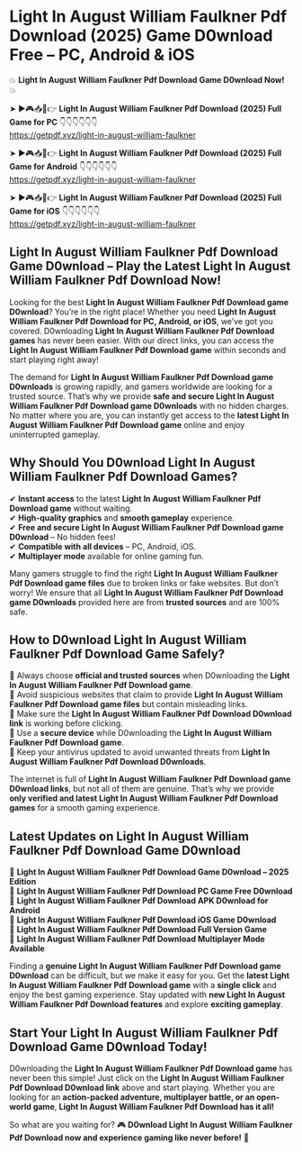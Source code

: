 # Light In August William Faulkner Pdf Download (2025) Game D0wnload Free – PC, Android & iOS

💥 **Light In August William Faulkner Pdf Download Game D0wnload Now!** 💥  

➤ ►🎮📥📱👉 **Light In August William Faulkner Pdf Download (2025) Full Game for PC** 👇👇👇👇👇👇  
https://getpdf.xyz/light-in-august-william-faulkner  

➤ ►🎮📥📱👉 **Light In August William Faulkner Pdf Download (2025) Full Game for Android** 👇👇👇👇👇👇  
https://getpdf.xyz/light-in-august-william-faulkner  

➤ ►🎮📥📱👉 **Light In August William Faulkner Pdf Download (2025) Full Game for iOS** 👇👇👇👇👇👇  
https://getpdf.xyz/light-in-august-william-faulkner  

## Light In August William Faulkner Pdf Download Game D0wnload – Play the Latest Light In August William Faulkner Pdf Download Now!

Looking for the best **Light In August William Faulkner Pdf Download game D0wnload**? You’re in the right place! Whether you need **Light In August William Faulkner Pdf Download for PC, Android, or iOS**, we’ve got you covered. D0wnloading **Light In August William Faulkner Pdf Download games** has never been easier. With our direct links, you can access the **Light In August William Faulkner Pdf Download game** within seconds and start playing right away!  

The demand for **Light In August William Faulkner Pdf Download game D0wnloads** is growing rapidly, and gamers worldwide are looking for a trusted source. That’s why we provide **safe and secure Light In August William Faulkner Pdf Download game D0wnloads** with no hidden charges. No matter where you are, you can instantly get access to the **latest Light In August William Faulkner Pdf Download game** online and enjoy uninterrupted gameplay.  

## **Why Should You D0wnload Light In August William Faulkner Pdf Download Games?**  

✔ **Instant access** to the latest **Light In August William Faulkner Pdf Download game** without waiting.  
✔ **High-quality graphics** and **smooth gameplay** experience.  
✔ **Free and secure Light In August William Faulkner Pdf Download game D0wnload** – No hidden fees!  
✔ **Compatible with all devices** – PC, Android, iOS.  
✔ **Multiplayer mode** available for online gaming fun.  

Many gamers struggle to find the right **Light In August William Faulkner Pdf Download game files** due to broken links or fake websites. But don’t worry! We ensure that all **Light In August William Faulkner Pdf Download game D0wnloads** provided here are from **trusted sources** and are 100% safe.  

## **How to D0wnload Light In August William Faulkner Pdf Download Game Safely?**  

📌 Always choose **official and trusted sources** when D0wnloading the **Light In August William Faulkner Pdf Download game**.  
📌 Avoid suspicious websites that claim to provide **Light In August William Faulkner Pdf Download game files** but contain misleading links.  
📌 Make sure the **Light In August William Faulkner Pdf Download D0wnload link** is working before clicking.  
📌 Use a **secure device** while D0wnloading the **Light In August William Faulkner Pdf Download game**.  
📌 Keep your antivirus updated to avoid unwanted threats from **Light In August William Faulkner Pdf Download D0wnloads**.  

The internet is full of **Light In August William Faulkner Pdf Download game D0wnload links**, but not all of them are genuine. That’s why we provide **only verified and latest Light In August William Faulkner Pdf Download games** for a smooth gaming experience.  

## **Latest Updates on Light In August William Faulkner Pdf Download Game D0wnload**  

🔹 **Light In August William Faulkner Pdf Download Game D0wnload – 2025 Edition**  
🔹 **Light In August William Faulkner Pdf Download PC Game Free D0wnload**  
🔹 **Light In August William Faulkner Pdf Download APK D0wnload for Android**  
🔹 **Light In August William Faulkner Pdf Download iOS Game D0wnload**  
🔹 **Light In August William Faulkner Pdf Download Full Version Game**  
🔹 **Light In August William Faulkner Pdf Download Multiplayer Mode Available**  

Finding a **genuine Light In August William Faulkner Pdf Download game D0wnload** can be difficult, but we make it easy for you. Get the **latest Light In August William Faulkner Pdf Download game** with a **single click** and enjoy the best gaming experience. Stay updated with **new Light In August William Faulkner Pdf Download features** and explore **exciting gameplay**.  

## **Start Your Light In August William Faulkner Pdf Download Game D0wnload Today!**  

D0wnloading the **Light In August William Faulkner Pdf Download game** has never been this simple! Just click on the **Light In August William Faulkner Pdf Download D0wnload link** above and start playing. Whether you are looking for an **action-packed adventure, multiplayer battle, or an open-world game**, **Light In August William Faulkner Pdf Download has it all!**  

So what are you waiting for? 🎮 **D0wnload Light In August William Faulkner Pdf Download now and experience gaming like never before!** 🚀  